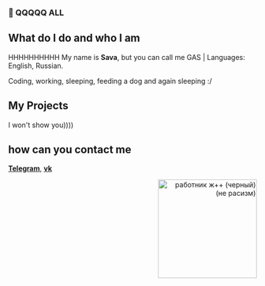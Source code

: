 ### 👋 QQQQQ ALL

## What do I do and who I am

HHHHHHHHHH
My name is **Sava**, but you can call me GAS
|
Languages:
English, Russian.

Coding, working, sleeping, feeding a dog and again sleeping :/

## My Projects

I won't show you))))

## how can you contact me

[**Telegram**](https://t.me/lemonqee), [**vk**](https://vk.com/skaz0)

<div align='right'>
  <a title='j++' href='https://github.com/jppteam'>
    <picture>
      <source media='(prefers-color-scheme: dark)' srcset='https://i.imgur.com/HXltrQC.png' alt='работник ж++ (белый) (не расизм)' width='200px'/>
      <img src='https://sun9-east.userapi.com/sun9-44/s/v1/if1/iwW6EyP9LgGj9n4hvZx4IF08i-ynD6NukVI6sqYd4CvhzeeeOnaJrJQtW5yiRSkONLGxUXJg.jpg?size=1280x720&quality=96&type=video_thumb' alt='работник ж++ (черный) (не расизм)' width='200px'/>
    </picture>
  </a>
</div>
